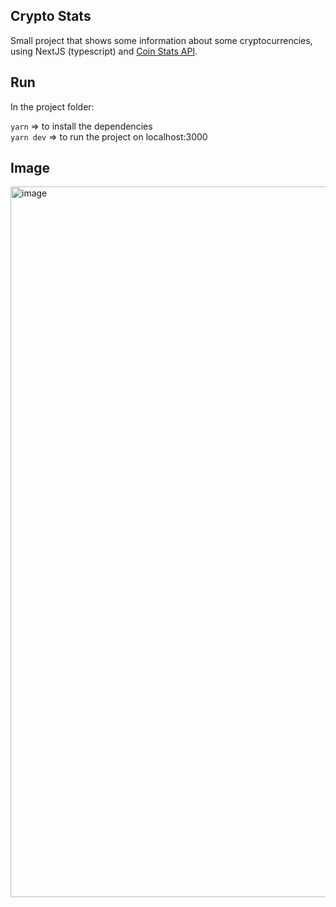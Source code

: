 ## Crypto Stats

Small project that shows some information about some cryptocurrencies, using NextJS (typescript) and [Coin Stats API](https://documenter.getpostman.com/view/5734027/RzZ6Hzr3?version=latest).

## Run 

In the project folder:

```yarn``` => to install the dependencies
<br>
```yarn dev``` => to run the project on localhost:3000

## Image

<img width="1137" alt="image" src="https://user-images.githubusercontent.com/83189576/169669868-b8058231-824b-4ef4-8206-b742f77b459b.png">
